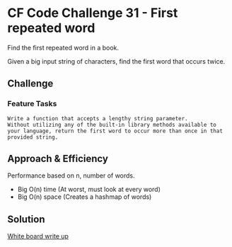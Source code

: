 # CF Code Challenge 31 - First repeated word
Find the first repeated word in a book.

Given a big input string of characters, find the first word that occurs twice.

## Challenge
### Feature Tasks
    Write a function that accepts a lengthy string parameter.
    Without utilizing any of the built-in library methods available to your language, return the first word to occur more than once in that provided string.

## Approach & Efficiency
Performance based on n, number of words.

- Big O(n) time (At worst, must look at every word)
- Big O(n) space (Creates a hashmap of words)

## Solution
[White board write up](assets/word_dups.JPG)
